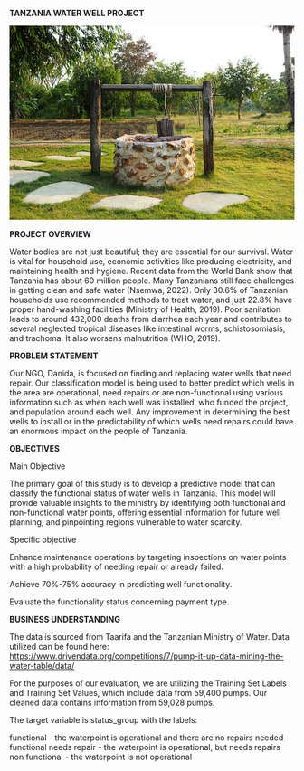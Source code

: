 **TANZANIA WATER WELL PROJECT**

![alt text](istockphoto-517534790-612x612.jpg)
 
**PROJECT OVERVIEW**

Water bodies are not just beautiful; they are essential for our survival. Water is vital for household use, economic activities like producing electricity, and maintaining health and hygiene.
Recent data from the World Bank show that Tanzania has about 60 million people. Many Tanzanians still face challenges in getting clean and safe water (Nsemwa, 2022). Only 30.6% of Tanzanian households use recommended methods to treat water, and just 22.8% have proper hand-washing facilities (Ministry of Health, 2019). Poor sanitation leads to around 432,000 deaths from diarrhea each year and contributes to several neglected tropical diseases like intestinal worms, schistosomiasis, and trachoma. It also worsens malnutrition (WHO, 2019).

**PROBLEM STATEMENT**

Our NGO, Danida, is focused on finding and replacing water wells that need repair. Our classification model is being used to better predict which wells in the area are operational, need repairs or are non-functional using various information such as when each well was installed, who funded the project, and population around each well. Any improvement in determining the best wells to install or in the predictability of which wells need repairs could have an enormous impact on the people of Tanzania.

**OBJECTIVES**

Main Objective

The primary goal of this study is to develop a predictive model that can classify the functional status of water wells in Tanzania. This model will provide valuable insights to the ministry by identifying both functional and non-functional water points, offering essential information for future well planning, and pinpointing regions vulnerable to water scarcity.

Specific objective

Enhance maintenance operations by targeting inspections on water points with a high probability of needing repair or already failed.

Achieve 70%-75% accuracy in predicting well functionality.

Evaluate the functionality status concerning payment type.

**BUSINESS UNDERSTANDING**

The data is sourced from Taarifa and the Tanzanian Ministry of Water. Data utilized can be found here: https://www.drivendata.org/competitions/7/pump-it-up-data-mining-the-water-table/data/

For the purposes of our evaluation, we are utilizing the Training Set Labels and Training Set Values, which include data from 59,400 pumps. Our cleaned data contains information from 59,028 pumps.

The target variable is status_group with the labels:

functional - the waterpoint is operational and there are no repairs needed
functional needs repair - the waterpoint is operational, but needs repairs
non functional - the waterpoint is not operational

